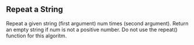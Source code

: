 ## Repeat a String

Repeat a given string (first argument) num times (second argument). Return an empty string if num is not a positive number. Do not use the repeat() function for this algoritm.